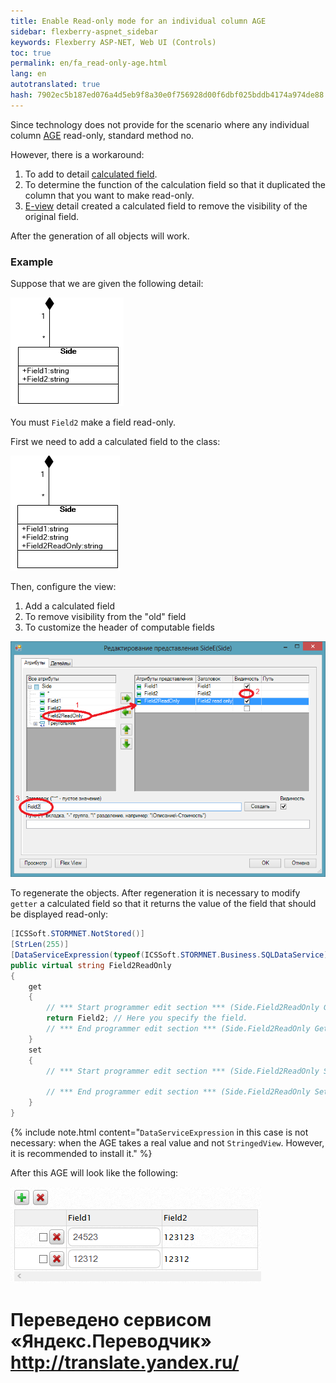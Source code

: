 ```yaml
--- 
title: Enable Read-only mode for an individual column AGE 
sidebar: flexberry-aspnet_sidebar 
keywords: Flexberry ASP-NET, Web UI (Controls) 
toc: true 
permalink: en/fa_read-only-age.html 
lang: en 
autotranslated: true 
hash: 7902ec5b187ed076a4d5eb9f8a30e0f756928d00f6dbf025bddb4174a974de88 
--- 
```


Since technology does not provide for the scenario where any individual column [AGE](fa_ajax-group-edit.html) read-only, standard method no. 

However, there is a workaround: 

1. To add to detail [calculated field](fo_not-stored-attributes.html). 
2. To determine the function of the calculation field so that it duplicated the column that you want to make read-only. 
3. [E-view](fd_e-view.html) detail created a calculated field to remove the visibility of the original field. 

After the generation of all objects will work. 

### Example 

Suppose that we are given the following detail: 

![](/images/pages/products/flexberry-aspnet/controls/groupedit/read-only-age1.png) 

You must `Field2` make a field read-only. 

First we need to add a calculated field to the class: 

![](/images/pages/products/flexberry-aspnet/controls/groupedit/read-only-age2.png) 

Then, configure the view: 

1. Add a calculated field 
2. To remove visibility from the "old" field 
3. To customize the header of computable fields 

![](/images/pages/products/flexberry-aspnet/controls/groupedit/read-only-age3.png) 

To regenerate the objects. After regeneration it is necessary to modify `getter` a calculated field so that it returns the value of the field that should be displayed read-only: 

```csharp
[ICSSoft.STORMNET.NotStored()]
[StrLen(255)]
[DataServiceExpression(typeof(ICSSoft.STORMNET.Business.SQLDataService), "Field2")]
public virtual string Field2ReadOnly
{
    get
    {
        // *** Start programmer edit section *** (Side.Field2ReadOnly Get) 
        return Field2; // Here you specify the field. 
        // *** End programmer edit section *** (Side.Field2ReadOnly Get) 
    }
    set
    {
        // *** Start programmer edit section *** (Side.Field2ReadOnly Set) 

        // *** End programmer edit section *** (Side.Field2ReadOnly Set) 
    }
}
``` 

{% include note.html content="`DataServiceExpression` in this case is not necessary: when the AGE takes a real value and not `StringedView`. However, it is recommended to install it." %} 

After this AGE will look like the following: 

![](/images/pages/products/flexberry-aspnet/controls/groupedit/read-only-age4.png) 



 # Переведено сервисом «Яндекс.Переводчик» http://translate.yandex.ru/